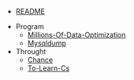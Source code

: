 * [README](/README.md)
- Program
    * [Millions-Of-Data-Optimization](/program/mysql-millions-of-data-optimization.md)
    * [Mysqldump](/program/mysqldump.md)
- Throught
    * [Chance](/throught/chance.md)
    * [To-Learn-Cs](/throught/how-to-learn-cs.md)

